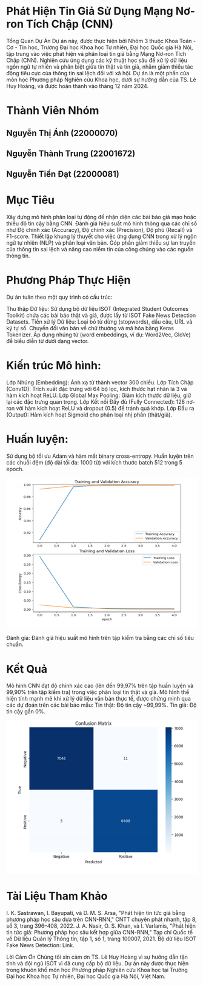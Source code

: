 # Phát Hiện Tin Giả Sử Dụng Mạng Nơ-ron Tích Chập (CNN)
Tổng Quan Dự Án
Dự án này, được thực hiện bởi Nhóm 3 thuộc Khoa Toán - Cơ - Tin học, Trường Đại học Khoa học Tự nhiên, Đại học Quốc gia Hà Nội, tập trung vào việc phát hiện và phân loại tin giả bằng Mạng Nơ-ron Tích Chập (CNN). Nghiên cứu ứng dụng các kỹ thuật học sâu để xử lý dữ liệu ngôn ngữ tự nhiên và phân biệt giữa tin thật và tin giả, nhằm giảm thiểu tác động tiêu cực của thông tin sai lệch đối với xã hội.
Dự án là một phần của môn học Phương pháp Nghiên cứu Khoa học, dưới sự hướng dẫn của TS. Lê Huy Hoàng, và được hoàn thành vào tháng 12 năm 2024.
# Thành Viên Nhóm


## Nguyễn Thị Ánh (22000070)
## Nguyễn Thành Trung (22001672)
## Nguyễn Tiến Đạt (22000081)

# Mục Tiêu

Xây dựng mô hình phân loại tự động để nhận diện các bài báo giả mạo hoặc thiếu độ tin cậy bằng CNN.
Đánh giá hiệu suất mô hình thông qua các chỉ số như Độ chính xác (Accuracy), Độ chính xác (Precision), Độ phủ (Recall) và F1-score.
Thiết lập khung lý thuyết cho việc ứng dụng CNN trong xử lý ngôn ngữ tự nhiên (NLP) và phân loại văn bản.
Góp phần giảm thiểu sự lan truyền của thông tin sai lệch và nâng cao niềm tin của công chúng vào các nguồn thông tin.

# Phương Pháp Thực Hiện
Dự án tuân theo một quy trình có cấu trúc:

Thu thập Dữ liệu: Sử dụng bộ dữ liệu ISOT (Integrated Student Outcomes Toolkit) chứa các bài báo thật và giả, được lấy từ ISOT Fake News Detection Datasets.
Tiền xử lý Dữ liệu:
Loại bỏ từ dừng (stopwords), dấu câu, URL và ký tự số.
Chuyển đổi văn bản về chữ thường và mã hóa bằng Keras Tokenizer.
Áp dụng nhúng từ (word embeddings, ví dụ: Word2Vec, GloVe) để biểu diễn từ dưới dạng vector.


# Kiến trúc Mô hình:
Lớp Nhúng (Embedding): Ánh xạ từ thành vector 300 chiều.
Lớp Tích Chập (Conv1D): Trích xuất đặc trưng với 64 bộ lọc, kích thước hạt nhân là 3 và hàm kích hoạt ReLU.
Lớp Global Max Pooling: Giảm kích thước dữ liệu, giữ lại các đặc trưng quan trọng.
Lớp Kết nối Đầy đủ (Fully Connected): 128 nơ-ron với hàm kích hoạt ReLU và dropout (0.5) để tránh quá khớp.
Lớp Đầu ra (Output): Hàm kích hoạt Sigmoid cho phân loại nhị phân (thật/giả).


# Huấn luyện:
Sử dụng bộ tối ưu Adam và hàm mất binary cross-entropy.
Huấn luyện trên các chuỗi đệm (độ dài tối đa: 1000 từ) với kích thước batch 512 trong 5 epoch.

![](images/trainandvalid.png)



Đánh giá: Đánh giá hiệu suất mô hình trên tập kiểm tra bằng các chỉ số tiêu chuẩn.

# Kết Quả

Mô hình CNN đạt độ chính xác cao (lên đến 99,97% trên tập huấn luyện và 99,90% trên tập kiểm tra) trong việc phân loại tin thật và giả.
Mô hình thể hiện tính mạnh mẽ khi xử lý dữ liệu văn bản thực tế, được chứng minh qua các dự đoán trên các bài báo mẫu:
Tin thật: Độ tin cậy ~99,99%.
Tin giả: Độ tin cậy gần 0%.

![](images/cofusionMatrix.png)





# Tài Liệu Tham Khảo

I. K. Sastrawan, I. Bayupati, và D. M. S. Arsa, "Phát hiện tin tức giả bằng phương pháp học sâu dựa trên CNN-RNN," CNTT chuyên phát nhanh, tập 8, số 3, trang 396–408, 2022.
J. A. Nasir, O. S. Khan, và I. Varlamis, "Phát hiện tin tức giả: Phương pháp học sâu kết hợp giữa CNN-RNN," Tạp chí Quốc tế về Dữ liệu Quản lý Thông tin, tập 1, số 1, trang 100007, 2021.
Bộ dữ liệu ISOT Fake News Detection: Link.

Lời Cảm Ơn
Chúng tôi xin cảm ơn TS. Lê Huy Hoàng vì sự hướng dẫn tận tình và đội ngũ ISOT vì đã cung cấp bộ dữ liệu. Dự án này được thực hiện trong khuôn khổ môn học Phương pháp Nghiên cứu Khoa học tại Trường Đại học Khoa học Tự nhiên, Đại học Quốc gia Hà Nội, Việt Nam.
